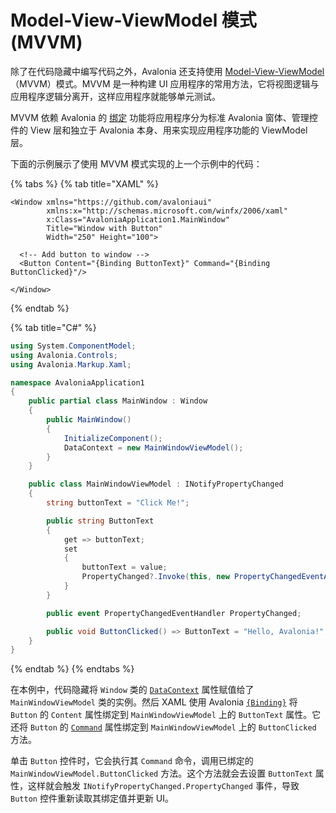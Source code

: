 # Model-View-ViewModel 模式(MVVM)

除了在代码隐藏中编写代码之外，Avalonia 还支持使用 [Model-View-ViewModel](https://docs.avaloniaui.net/guides/basics/mvvm) （MVVM）模式。MVVM 是一种构建 UI 应用程序的常用方法，它将视图逻辑与应用程序逻辑分离开，这样应用程序就能够单元测试。

MVVM 依赖 Avalonia 的 [绑定](https://docs.avaloniaui.net/docs/data-binding/bindings) 功能将应用程序分为标准 Avalonia 窗体、管理控件的 View 层和独立于 Avalonia 本身、用来实现应用程序功能的 ViewModel 层。

下面的示例展示了使用 MVVM 模式实现的上一个示例中的代码：

{% tabs %}
{% tab title="XAML" %}
```markup
<Window xmlns="https://github.com/avaloniaui"
        xmlns:x="http://schemas.microsoft.com/winfx/2006/xaml"
        x:Class="AvaloniaApplication1.MainWindow"
        Title="Window with Button"
        Width="250" Height="100">

  <!-- Add button to window -->
  <Button Content="{Binding ButtonText}" Command="{Binding ButtonClicked}"/>

</Window>
```
{% endtab %}

{% tab title="C\#" %}
```csharp
using System.ComponentModel;
using Avalonia.Controls;
using Avalonia.Markup.Xaml;

namespace AvaloniaApplication1
{
    public partial class MainWindow : Window
    {
        public MainWindow()
        {
            InitializeComponent();
            DataContext = new MainWindowViewModel();
        }
    }

    public class MainWindowViewModel : INotifyPropertyChanged
    {
        string buttonText = "Click Me!";

        public string ButtonText
        {
            get => buttonText;
            set 
            {
                buttonText = value;
                PropertyChanged?.Invoke(this, new PropertyChangedEventArgs(nameof(ButtonText)));
            }
        }

        public event PropertyChangedEventHandler PropertyChanged;

        public void ButtonClicked() => ButtonText = "Hello, Avalonia!";
    }
}
```
{% endtab %}
{% endtabs %}

在本例中，代码隐藏将 `Window` 类的 [`DataContext`](https://docs.avaloniaui.net/docs/data-binding/the-datacontext) 属性赋值给了 `MainWindowViewModel` 类的实例。然后 XAML 使用 Avalonia [`{Binding}`](https://docs.avaloniaui.net/docs/data-binding/bindings) 将 `Button` 的 `Content` 属性绑定到 `MainWindowViewModel` 上的 `ButtonText` 属性。它还将 `Button` 的 [`Command`](https://docs.avaloniaui.net/docs/data-binding/binding-to-commands) 属性绑定到 `MainWindowViewModel` 上的 `ButtonClicked` 方法。

单击 `Button` 控件时，它会执行其 `Command` 命令，调用已绑定的 `MainWindowViewModel.ButtonClicked` 方法。这个方法就会去设置 `ButtonText` 属性，这样就会触发 `INotifyPropertyChanged.PropertyChanged` 事件，导致 `Button` 控件重新读取其绑定值并更新 UI。

